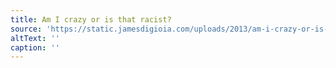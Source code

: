 ```yaml
---
title: Am I crazy or is that racist?
source: 'https://static.jamesdigioia.com/uploads/2013/am-i-crazy-or-is-that-racist.jpg'
altText: ''
caption: ''
---
```


